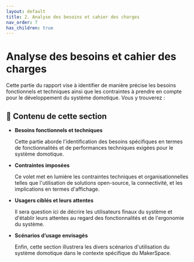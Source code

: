 ```yaml
---
layout: default
title: 2. Analyse des besoins et cahier des charges
nav_order: 7
has_children: true
---
```


# Analyse des besoins et cahier des charges

Cette partie du rapport vise à identifier de manière précise les besoins fonctionnels et techniques ainsi que les contraintes à prendre en compte pour le développement du système domotique. Vous y trouverez :

## 📌 Contenu de cette section

- **Besoins fonctionnels et techniques**

  Cette partie aborde l'identification des besoins spécifiques en termes de fonctionnalités et de performances techniques exigées pour le système domotique.

- **Contraintes imposées**

  Ce volet met en lumière les contraintes techniques et organisationnelles telles que l'utilisation de solutions open-source, la connectivité, et les implications en termes d'affichage.

- **Usagers ciblés et leurs attentes**

  Il sera question ici de décrire les utilisateurs finaux du système et d'établir leurs attentes au regard des fonctionnalités et de l'ergonomie du système.

- **Scénarios d’usage envisagés**

  Enfin, cette section illustrera les divers scénarios d'utilisation du système domotique dans le contexte spécifique du MakerSpace.

